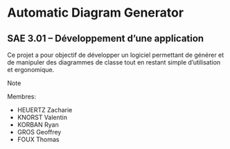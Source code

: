 # Automatic Diagram Generator
## SAE 3.01 – Développement d’une application

Ce projet a pour objectif de développer un logiciel permettant de générer et de manipuler des diagrammes de classe tout en restant simple d’utilisation et ergonomique.

> [!NOTE]
> Membres:
> - HEUERTZ Zacharie
> - KNORST Valentin
> - KORBAN Ryan
> - GROS Geoffrey
> - FOUX Thomas

